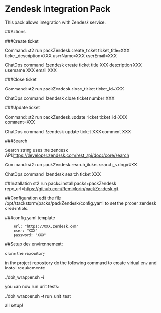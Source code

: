 # Zendesk Integration Pack

This pack allows integration with Zendesk service.

##Actions

###Create ticket

Command:
st2 run packZendesk.create_ticket ticket_title=XXX ticket_description=XXX userName=XXX userEmail=XXX

ChatOps command:
!zendesk create ticket title XXX description XXX username XXX email XXX

###Close ticket

Command:
st2 run packZendesk.close_ticket ticket_id=XXX

ChatOps command:
!zendesk close ticket number XXX

###Update ticket

Command:
st2 run packZendesk.update_ticket ticket_id=XXX comment=XXX

ChatOps command:
!zendesk update ticket XXX comment XXX

###Search

Search string uses the zendesk API:https://developer.zendesk.com/rest_api/docs/core/search

Command:
st2 run packZendesk.search_ticket search_string=XXX

ChatOps command:
!zendesk search ticket XXX


##Installation
st2 run packs.install packs=packZendesk repo_url=https://github.com/RemiMorin/packZendesk.git


##Configuration
edit the file /opt/stackstorm/packs/packZendesk/config.yaml to set the proper zendesk credentials.


###config.yaml template
```
    url: "https://XXX.zendesk.com"
    user: "XXX"
    password: "XXX"
```

##Setup dev environnement:

clone the repository

in the project repository do the following command to create virtual env and install requirements:

./doit_wrapper.sh -i

you can now run unit tests:

./doit_wrapper.sh -t run_unit_test

all setup!